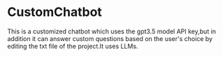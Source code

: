 # CustomChatbot
This is a customized chatbot which uses the gpt3.5 model API key,but  in addition it can answer custom questions based on the user's choice by editing the txt file of the project.It uses LLMs.
